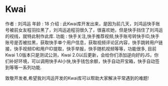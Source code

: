 # Kwai
作者 : 刘鸿运
年龄 : 18
介绍 : 此Kwai库开发出来，是因为前几天，刘鸿运快手账号被前女友程羽拉黑了，刘鸿运追程羽很久了，很喜欢她，但是快手挡住了刘鸿运的视线，就特此制作此库.
功能 : 快手关注,快手推荐视频,快手账号转快手ID,快手账号是否被拉黑，获取快手单个用户信息，获取视频评论区内容，快手跳转用户链接，快手视频ID和用户ID提取，快手举报，快手随机视频等等，功能很多,
目前Kwai 1.0版本只是测试公测，Kwai 2.0以后更新，会给你们添加逆向好的JS，你们补好环境，可以调用快手AI小快,快手钱包余额，快手自动开宝箱，快手自动签到等等一系列功能.

致敬开发者,希望我刘鸿运开发的Kwai库可以帮助大家解决平常遇到的难题!
